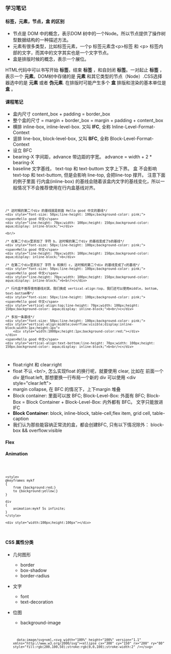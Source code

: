 ### 学习笔记

#### 标签，元素，节点，盒 的区别

- 节点是 DOM 中的概念，表示DOM 树中的一个Node。所以节点提供了操作树型数据结构的一种描述方法。
- 元素有很多类型，比如标签元素，一个p 标签元素含\<p>标签 和 \<p> 标签内部的文字，而其中的文字其实也是一个文字节点。
- 盒是排版时候的概念，表示一个展位。

HTML代码中可以书写开始 __标签__，结束 __标签__ ，和自封闭 __标签__。一对起止 __标签__ ，表示一个 __元素__。DOM树中存储的是 __元素__ 和其它类型的节点（Node）.CSS选择器选中的是 __元素__ 或者 __伪元素__. 在排版时可能产生多个 __盒__ 排版和渲染的基本单位是 __盒__ 。

#### 课程笔记

- 盒内尺寸 content_box + padding = border_box 
- 整个盒的尺寸 = margin + border_box = margin + padding + content_box
- 横排 inline-box, inline-level-box. 又叫 __IFC__, 全称 Inline-Level-Format-Context
- 竖排 line-box,  block-level-box, 又叫 __BFC__, 全称 Block-Level-Format-Context
- 设立 BFC
- bearing-X 字间距，advance 带边距的字宽。 advance = width + 2 * bearing-X
- baseline 文字基线， text-top 和 text-buttom 文字上下界。 盒 不会影响 text-top 和 text-buttom, 但是会影响 line-top, 会把line-top 撑开。 注意下面的例子里面 行内盒(inline-box) 的基线会随着该盒内文字的基线变化，所以一般情况下不会推荐使用在行内盒基线对齐。
<code>

    /* 这时候的第二个div 的基线就是前面 Hello good 中文的基线*/
    <div style="font-size: 50px;line-height: 100px;background-color: pink;">
    <span>Hello good 中文</span>
    <div style="line-height: 70px;width: 100px;height: 150px;background-color: aqua;display: inline-block;"></div>

    <br/>

    /* 在第二个div里添加了 字符 b, 这时候的第二个div 的基线变成了b的基线*/
    <div style="font-size: 50px;line-height: 100px;background-color: pink;">
    <span>Hello good 中文</span>
    <div style="line-height: 70px;width: 100px;height: 150px;background-color: aqua;display: inline-block;">b</div>

    /* 在第二个div里添加了 字符 b 和换行 c, 这时候的第二个div 的基线变成了c的基线*/
    <div style="font-size: 50px;line-height: 100px;background-color: pink;">
    <span>Hello good 中文</span>
    <div style="line-height: 70px;width: 100px;height: 150px;background-color: aqua;display: inline-block;">b<br/>c</div>

    /* 行内盒不推荐使用基线对其，我们换成 vertical-align:top, 我们还可以使用middle, bottom, text-bottom等*/
    <div style="font-size: 50px;line-height: 100px;background-color: pink;">
    <span>Hello good 中文</span>
    <div style="vertical-align:top;line-height: 70px;width: 100px;height: 150px;background-color: aqua;display: inline-block;">b<br/>c</div>

    /* 多加一条基线*/
    <div style="font-size: 50px;line-height: 100px;background-color: pink;">
    <div style="vertical-align:middle;overflow:visible;display:inline-block;width:1px;height:1px">
        <div style="width:1000px;height:1px;background-color:red;"></div>
    </div>
    <span>Hello good 中文</span>
    <div style="vertical-align:text-bottom;line-height: 70px;width: 100px;height: 150px;background-color: aqua;display: inline-block;">b<br/>c</div>

</code>

- float:right 和 clear:right
- float 不认 \<br/>, 怎么实现float 的换行呢，就要使用 clear,  比如在 前面一个div 是float:left, 那想要换一行布局一个新的 div 可以使用 \<div style="clear:left"></div>
- margin collapse, 在 BFC 的情况下，上下margin 堆叠
- Block container: 里面可以放 BFC; Block-Level-Box: 外面有 BFC;  Block-Box = Block Container + Block-Level-Box: 内外都有 BFC。 文字只能放进 IFC
- __Block Container__: block, inline-block, table-cell,flex item, grid cell, table-caption
- 我们认为那些能容纳正常流的盒，都会创建BFC, 只有以下情况除外： block-box && overflow:visible

#### Flex

#### Animation

<code>

    <style>
    @keyframes mykf
    {
        from {background:red;}
        to {background:yellow;}
    }

    div
    {
        animation:mykf 5s infinite;
    }
    </style>

    <div style="width:100px;height:100px"></div>

</code>

#### CSS 属性分类

- 几何图形
  - border
  - box-shadow
  - border-radius
- 文字
  - font
  - text-decoration
- 位图
  - background-image

  <code>

        data:image/svg+xml,<svg width="100%" height="100%" version="1.1" xmlns="http://www.w3.org/2000/svg"><ellipse cx="300" cy="150" rx="200" ry="80" style="fill:rgb(200,100,50);stroke:rgb(0,0,100);stroke-width:2" /></svg>

  </code>
